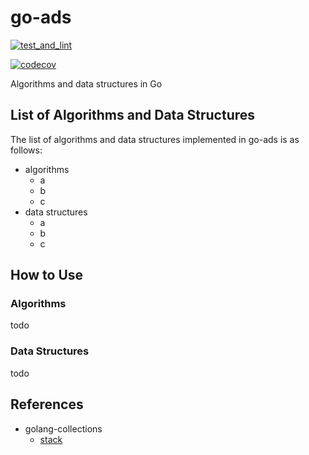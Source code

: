 # go-ads

[![test_and_lint](https://github.com/nukopy/go-ads/actions/workflows/test.yml/badge.svg)](https://github.com/nukopy/go-ads/actions/workflows/test.yml)

[![codecov](https://codecov.io/gh/nukopy/go-ads/branch/master/graph/badge.svg?token=KCVIHBVKXQ)](https://codecov.io/gh/nukopy/go-ads)

Algorithms and data structures in Go

## List of Algorithms and Data Structures

The list of algorithms and data structures implemented in go-ads is as follows:

- algorithms
  - a
  - b
  - c
- data structures
  - a
  - b
  - c

## How to Use

### Algorithms

todo

### Data Structures

todo

## References

- golang-collections
  - [stack](https://pkg.go.dev/github.com/golang-collections/collections/stack)
